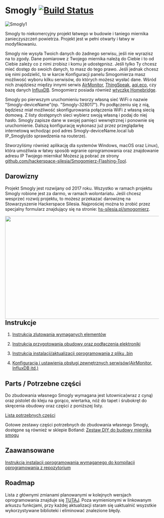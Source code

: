 # Smogly [![Build Status](https://travis-ci.org/hackerspace-silesia/Smogomierz.svg?branch=master)](https://travis-ci.org/hackerspace-silesia/Smogomierz)

![Smogly1](https://raw.githubusercontent.com/hackerspace-silesia/Smogomierz/master/instrukcje/photos/Smogomierz1.jpg)

Smogly to niekomercyjny projekt łatwego w budowie i taniego miernika zanieczyszczeń powietrza. Projekt jest w pełni otwarty i łatwy w modyfikowaniu. 

Smogly nie wysyła Twoich danych do żadnego serwisu, jeśli nie wyrazisz na to zgody. Dane pomiarowe z Twojego miernika należą do Ciebie i to od Ciebie zależy co z nimi zrobisz i komu je udostępnisz. Jeśli tylko Ty chcesz mieć dostęp do swoich danych, to masz do tego prawo. Jeśli jednak chcesz się nimi podzielić, to w karcie Konfiguracji panelu Smogomierza masz możliwość wyboru kilku serwisów, do których możesz wysłać dane. Wśród nich znajdziesz między innymi serwis [AirMonitor](http://mapa.airmonitor.pl), [ThingSpeak](https://thingspeak.com), [aqi.eco](https://aqi.eco/), czy bazę danych [InfluxDB](https://www.influxdata.com/time-series-platform/influxdb/). Smogomierz posiada również [wtyczkę Homebridge](https://github.com/bfaliszek/homebridge-smogomierz).

Smogly po pierwszym uruchomieniu tworzy własną sieć WiFi o nazwie "Smogly-deviceName"(np. "Smogly-328017"). Po podłączeniu się z nią, będziesz miał możliwość skonfigurowania połączenia WiFi z własną siecią domową. Z listy dostępnych sieci wybierz swoją własną i podaj do niej hasło. Smogly zapisze dane w swojej pamięci wewnętrznej i ponownie się uruchomienie. Dalszą konfigurację wykonasz już przez przeglądarkę internetową wchodząc pod adres Smogly-deviceName.local lub IP_Smogly(do sprawdzenia na routerze). 

Stworzyliśmy również aplikację dla systemów Windows, macOS oraz Linux), która umożliwia w łatwy sposób wgranie oprogramowania oraz znajdowanie adresu IP Twojego miernika! Możesz ją pobrać ze strony [github.com/hackerspace-silesia/Smogomierz-Flashing-Tool](https://github.com/hackerspace-silesia/Smogomierz-Flashing-Tool/releases).

## Darowizny

Projekt Smogly jest rozwijany od 2017 roku. Wszystko w ramach projektu Smogly robione jest za darmo, w ramach wolontariatu. Jeśli chcesz wesprzeć rozwój projektu, to możesz przekazać darowiznę na Stowarzyszenie Hackerspace Silesia. Najprościej można to zrobić przez specjalny formularz znajdujący się na stronie: [hs-silesia.pl/smogomierz](https://hs-silesia.pl/smogomierz/).

<a href="https://hs-silesia.pl/smogomierz/"><img align="left" width="1204" height="336" src="https://smogomierz.hs-silesia.pl/WsparcieSmogomierzeHS.jpg"></a>

## Instrukcje

1. [Instrukcja zlutowania wymaganych elementów](https://github.com/hackerspace-silesia/Smogomierz/blob/master/instrukcje/soldering.md)

2. [Instrukcja przygotowania obudowy oraz podłączenia elektroniki](https://github.com/hackerspace-silesia/Smogomierz/blob/master/instrukcje/hardware.md)

3. [Instrukcja instalacji/aktualizacji oprogramowania z pliku .bin](https://github.com/hackerspace-silesia/Smogomierz/blob/master/instrukcje/software-bin.md)

4. [Konfiguracja i ustawienia obsługi zewnętrznych serwisów(AirMonitor, InfluxDB itd.)](https://github.com/hackerspace-silesia/Smogomierz/blob/master/instrukcje/software-additionals.md)

## Parts / Potrzebne części

Do zbudowania własnego Smogly wymagana jest lutownica(wraz z cyną) oraz pistolet do kleju na gorąco, wiertarka, nóż do tapet i śrubokręt do skręcenia obudowy oraz części z poniższej listy.

[Lista potrzebnych części](https://github.com/hackerspace-silesia/Smogomierz/blob/master/instrukcje/components.md)

Gotowe zestawy części potrzebnych do zbudowania własnego Smogly, dostępne są również w sklepie Botland: [Zestaw DIY do budowy miernika smogu](https://botland.com.pl/pl/czujniki-czystosci-powietrza/13434-zestaw-diy-do-budowy-miernika-smogu-czujnik-czystosci-powietrza-pm25-i-pm10.html)

## Zaawansowane

[Instrukcja instalacji oprogramowania wymaganego do kompilacji oprogramowania z repozytorium](https://github.com/hackerspace-silesia/Smogomierz/blob/master/instrukcje/software.md)


## Roadmap

Lista z głównymi zmianami planowanymi w kolejnych wersjach oprogramowania znajduje się [TUTAJ](https://docs.google.com/spreadsheets/d/1rpeKPuAakPwytqsNge7glb-UtNLumsx8-7kQvhxXOng/edit?usp=sharing). Poza wymienionymi w linkowanym arkuszu funkcjami, przy każdej aktualizacji staram się uaktualnić wsyzstkie wykorzystywane biblioteki i eliminować znalezione błędy.

